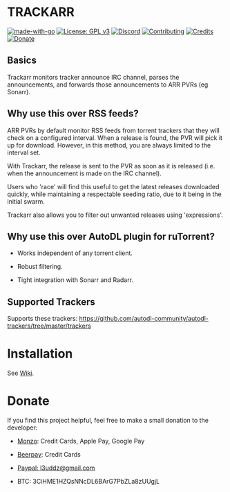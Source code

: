 # TRACKARR

[![made-with-go](https://img.shields.io/badge/Made%20with-Go-blue.svg?style=flat-square)](https://golang.org/)
[![License: GPL v3](https://img.shields.io/badge/License-GPL%203-blue.svg?style=flat-square)](https://github.com/l3uddz/plex_autoscan/blob/master/LICENSE.md)
[![Discord](https://img.shields.io/discord/381077432285003776.svg?colorB=177DC1&label=Discord&style=flat-square)](https://discord.io/cloudbox)
[![Contributing](https://img.shields.io/badge/Contributing-gray.svg?style=flat-square)](CONTRIBUTING.md)
[![Credits](https://img.shields.io/badge/Credits-gray.svg?style=flat-square)](CREDITS.md)
[![Donate](https://img.shields.io/badge/Donate-gray.svg?style=flat-square)](#donate)


## Basics

Trackarr monitors tracker announce IRC channel, parses the announcements, and forwards those announcements to ARR PVRs (eg Sonarr).


## Why use this over RSS feeds?

ARR PVRs by default monitor RSS feeds from torrent trackers that they will check on a configured interval. When a release is found, the PVR will pick it up for download. However, in this method, you are always limited to the interval set.

With Trackarr, the release is sent to the PVR as soon as it is released (i.e. when the announcement is made on the IRC channel).

Users who 'race' will find this useful to get the latest releases downloaded quickly, while maintaining a respectable seeding ratio, due to it being in the initial swarm.

Trackarr also allows you to filter out unwanted releases using 'expressions'.

## Why use this over AutoDL plugin for ruTorrent?

- Works independent of any torrent client.

- Robust filtering.

- Tight integration with Sonarr and Radarr.


## Supported Trackers

Supports these trackers: https://github.com/autodl-community/autodl-trackers/tree/master/trackers

# Installation

See [Wiki](https://gitlab.com/cloudb0x/trackarr/-/wikis/home).

# Donate

If you find this project helpful, feel free to make a small donation to the developer:

  - [Monzo](https://monzo.me/today): Credit Cards, Apple Pay, Google Pay

  - [Beerpay](https://beerpay.io/l3uddz/traktarr): Credit Cards

  - [Paypal: l3uddz@gmail.com](https://www.paypal.me/l3uddz)

  - BTC: 3CiHME1HZQsNNcDL6BArG7PbZLa8zUUgjL
